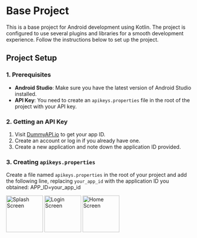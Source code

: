# Base Project

This is a base project for Android development using Kotlin. The project is configured to use several plugins and libraries for a smooth development experience. Follow the instructions below to set up the project.

## Project Setup

### 1. Prerequisites

- **Android Studio**: Make sure you have the latest version of Android Studio installed.
- **API Key**: You need to create an `apikeys.properties` file in the root of the project with your API key.

### 2. Getting an API Key

1. Visit [DummyAPI.io](https://dummyapi.io/) to get your app ID.
2. Create an account or log in if you already have one.
3. Create a new application and note down the application ID provided.

### 3. Creating `apikeys.properties`

Create a file named `apikeys.properties` in the root of your project and add the following line, replacing `your_app_id` with the application ID you obtained:
APP_ID=your_app_id



<img src="https://github.com/user-attachments/assets/c45d29f8-73aa-4d44-a3ed-479046175603" alt="Splash Screen" width="100"/>
<img src="https://github.com/user-attachments/assets/79f56ef2-9b0e-4163-b645-cc65c0d144f3" alt="Login Screen" width="100"/>
<img src="https://github.com/user-attachments/assets/47bc4c4b-93c1-4c51-9f00-a69ba931c521" alt="Home Screen" width="100"/>



```properties

